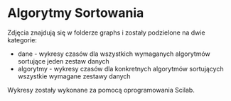 # Algorytmy Sortowania
Zdjęcia znajdują się w folderze graphs i zostały podzielone na dwie kategorie: 
- dane - wykresy czasów dla wszystkich wymaganych algorytmów sortujące jeden zestaw danych
- algorytmy - wykresy czasów dla konkretnych algorytmów sortujących wszystkie wymagane zestawy danych

Wykresy zostały wykonane za pomocą oprogramowania Scilab. 
